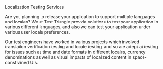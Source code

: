 Localization Testing Services
 
Are you planning to release your application to support multiple languages and locales? We at Test Triangle provide solutions to test your application in various different languages, and also we can test your application under various user locale preferences.

Our test engineers have worked in various projects which involved translation verification testing and locale testing, and so are adept at testing for issues such as time and date formats in different locales, currency denominations as well as visual impacts of localized content in space-constrained UIs.
